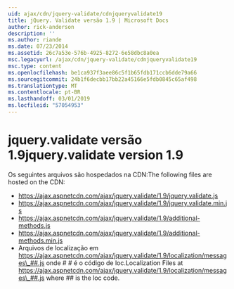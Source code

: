 ```yaml
---
uid: ajax/cdn/jquery-validate/cdnjqueryvalidate19
title: jQuery. Validate versão 1.9 | Microsoft Docs
author: rick-anderson
description: ''
ms.author: riande
ms.date: 07/23/2014
ms.assetid: 26c7a53e-576b-4925-8272-6e58dbc8a0ea
msc.legacyurl: /ajax/cdn/jquery-validate/cdnjqueryvalidate19
msc.type: content
ms.openlocfilehash: be1ca937f3aee86c5f1b65fdb171ccb6dde79a66
ms.sourcegitcommit: 24b1f6decbb17bb22a45166e5fdb0845c65af498
ms.translationtype: MT
ms.contentlocale: pt-BR
ms.lasthandoff: 03/01/2019
ms.locfileid: "57054953"
---
```

<a name="jqueryvalidate-version-19"></a><span data-ttu-id="ed088-102">jquery.validate versão 1.9</span><span class="sxs-lookup"><span data-stu-id="ed088-102">jquery.validate version 1.9</span></span>
====================
<span data-ttu-id="ed088-103">Os seguintes arquivos são hospedados na CDN:</span><span class="sxs-lookup"><span data-stu-id="ed088-103">The following files are hosted on the CDN:</span></span>

- https://ajax.aspnetcdn.com/ajax/jquery.validate/1.9/jquery.validate.js
- https://ajax.aspnetcdn.com/ajax/jquery.validate/1.9/jquery.validate.min.js
- https://ajax.aspnetcdn.com/ajax/jquery.validate/1.9/additional-methods.js
- https://ajax.aspnetcdn.com/ajax/jquery.validate/1.9/additional-methods.min.js
- <span data-ttu-id="ed088-104">Arquivos de localização em https://ajax.aspnetcdn.com/ajax/jquery.validate/1.9/localization/messages\_##.js onde # # é o código de loc.</span><span class="sxs-lookup"><span data-stu-id="ed088-104">Localization Files at https://ajax.aspnetcdn.com/ajax/jquery.validate/1.9/localization/messages\_##.js where ## is the loc code.</span></span>
